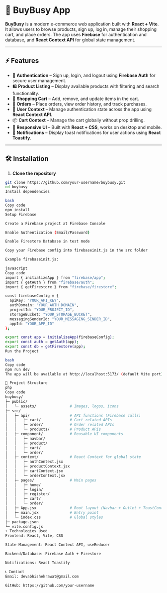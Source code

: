 # 🛒 BuyBusy App

**BuyBusy** is a modern e-commerce web application built with **React + Vite**. It allows users to browse products, sign up, log in, manage their shopping cart, and place orders. The app uses **Firebase** for authentication and database, and **React Context API** for global state management.

---

## ⚡ Features

- 🔐 **Authentication** – Sign up, login, and logout using **Firebase Auth** for secure user management.  
- 🛍️ **Product Listing** – Display available products with filtering and search functionality.  
- 🛒 **Shopping Cart** – Add, remove, and update items in the cart.  
- 📝 **Orders** – Place orders, view order history, and track purchases.  
- 👤 **User Context** – Manage authentication state across the app using **React Context API**.  
- 📦 **Cart Context** – Manage the cart globally without prop drilling.  
- 🎨 **Responsive UI** – Built with **React + CSS**, works on desktop and mobile.  
- 🔔 **Notifications** – Display toast notifications for user actions using **React Toastify**.  

---

## 🛠 Installation

1. **Clone the repository**
```bash
git clone https://github.com/your-username/buybusy.git
cd buybusy
Install dependencies

bash
Copy code
npm install
Setup Firebase

Create a Firebase project at Firebase Console

Enable Authentication (Email/Password)

Enable Firestore Database in test mode

Copy your Firebase config into firebaseinit.js in the src folder

Example firebaseinit.js:

javascript
Copy code
import { initializeApp } from "firebase/app";
import { getAuth } from "firebase/auth";
import { getFirestore } from "firebase/firestore";

const firebaseConfig = {
  apiKey: "YOUR_API_KEY",
  authDomain: "YOUR_AUTH_DOMAIN",
  projectId: "YOUR_PROJECT_ID",
  storageBucket: "YOUR_STORAGE_BUCKET",
  messagingSenderId: "YOUR_MESSAGING_SENDER_ID",
  appId: "YOUR_APP_ID"
};

export const app = initializeApp(firebaseConfig);
export const auth = getAuth(app);
export const db = getFirestore(app);
Run the Project

bash
Copy code
npm run dev
The app will be available at http://localhost:5173/ (default Vite port).

📁 Project Structure
php
Copy code
buybusy/
├─ public/
│   └─ assets/               # Images, logos, icons
├─ src/
│   ├─ api/                  # API functions (Firebase calls)
│   │   ├─ cart/             # Cart related APIs
│   │   ├─ order/            # Order related APIs
│   │   └─ products/         # Product APIs
│   ├─ component/            # Reusable UI components
│   │   ├─ navbar/
│   │   ├─ product/
│   │   ├─ cart/
│   │   └─ order/
│   ├─ context/              # React Context for global state
│   │   ├─ authContext.jsx
│   │   ├─ productContext.jsx
│   │   ├─ cartContext.jsx
│   │   └─ orderContext.jsx
│   ├─ pages/                # Main pages
│   │   ├─ home/
│   │   ├─ login/
│   │   ├─ register/
│   │   ├─ cart/
│   │   └─ order/
│   ├─ App.jsx               # Root layout (Navbar + Outlet + ToastContainer)
│   ├─ main.jsx              # Entry point
│   └─ index.css             # Global styles
├─ package.json
└─ vite.config.js
⚡ Technologies Used
Frontend: React, Vite, CSS

State Management: React Context API, useReducer

Backend/Database: Firebase Auth + Firestore

Notifications: React Toastify

📞 Contact
Email: devabhishekrawat@gmail.com

GitHub: https://github.com/your-username